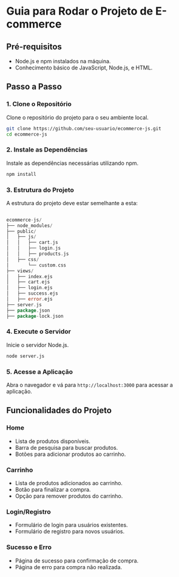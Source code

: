 # Guia para Rodar o Projeto de E-commerce
  
## Pré-requisitos
  
-   Node.js e npm instalados na máquina.
-   Conhecimento básico de JavaScript, Node.js, e HTML.
  
## Passo a Passo
  
### 1. Clone o Repositório
  
Clone o repositório do projeto para o seu ambiente local.
  
```bash
git clone https://github.com/seu-usuario/ecommerce-js.git
cd ecommerce-js 
```
  
### 2. Instale as Dependências
  
Instale as dependências necessárias utilizando npm.
  
```bash
npm install 
```
  
### 3. Estrutura do Projeto
  
A estrutura do projeto deve estar semelhante a esta:
  
```go
  
ecommerce-js/
├── node_modules/
├── public/
│   ├── js/
│   │   ├── cart.js
│   │   ├── login.js
│   │   ├── products.js
│   ├── css/
│       └── custom.css
├── views/
│   ├── index.ejs
│   ├── cart.ejs
│   ├── login.ejs
│   ├── success.ejs
│   ├── error.ejs
├── server.js
├── package.json
├── package-lock.json 
```
  
### 4. Execute o Servidor
  
Inicie o servidor Node.js.
  
```bash
node server.js 
```
  
### 5. Acesse a Aplicação
  
Abra o navegador e vá para `http://localhost:3000` para acessar a aplicação.
  
## Funcionalidades do Projeto
  
### Home
  
-   Lista de produtos disponíveis.
-   Barra de pesquisa para buscar produtos.
-   Botões para adicionar produtos ao carrinho.
  
### Carrinho
  
-   Lista de produtos adicionados ao carrinho.
-   Botão para finalizar a compra.
-   Opção para remover produtos do carrinho.
  
### Login/Registro
  
-   Formulário de login para usuários existentes.
-   Formulário de registro para novos usuários.
  
### Sucesso e Erro
  
-   Página de sucesso para confirmação de compra.
-   Página de erro para compra não realizada.
  